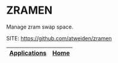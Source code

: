 # ZRAMEN

 Manage zram swap space.

 SITE: https://github.com/atweiden/zramen

 | [Applications](https://portable-linux-apps.github.io/apps.html) | [Home](https://portable-linux-apps.github.io)
 | --- | --- |
